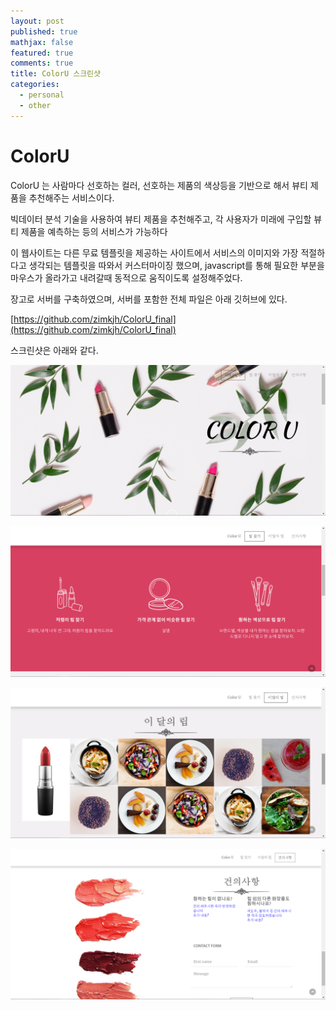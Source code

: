 ```yaml
---
layout: post
published: true
mathjax: false
featured: true
comments: true
title: ColorU 스크린샷
categories:
  - personal
  - other
---
```

# ColorU 

ColorU 는 사람마다 선호하는 컬러, 선호하는 제품의 색상등을 기반으로 해서 뷰티 제품을 추천해주는 서비스이다. 

빅데이터 분석 기술을 사용하여 뷰티 제품을 추천해주고, 각 사용자가 미래에 구입할 뷰티 제품을 예측하는 등의 서비스가 가능하다

이 웹사이트는 다른 무료 템플릿을 제공하는 사이트에서 서비스의 이미지와 가장 적절하다고 생각되는 템플릿을 따와서 커스터마이징 했으며, javascript를 통해 필요한 부분을 마우스가 올라가고 내려갈때 동적으로 움직이도록 설정해주었다.

장고로 서버를 구축하였으며, 서버를 포함한 전체 파일은 아래 깃허브에 있다.

[https://github.com/zimkjh/ColorU_final](https://github.com/zimkjh/ColorU_final)

스크린샷은 아래와 같다.

![](https://github.com/zimkjh/zimkjh.github.io/blob/master/images/post_images/2018-07-19-ColorU/1.png?raw=true)

![](https://github.com/zimkjh/zimkjh.github.io/blob/master/images/post_images/2018-07-19-ColorU/2.png?raw=true)

![](https://github.com/zimkjh/zimkjh.github.io/blob/master/images/post_images/2018-07-19-ColorU/3.png?raw=true)

![](https://github.com/zimkjh/zimkjh.github.io/blob/master/images/post_images/2018-07-19-ColorU/4.png?raw=true)
